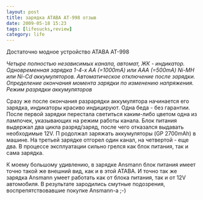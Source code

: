 ```yaml
---
layout: post
title: зарядка ATABA AT-998 отзыв
date: 2009-05-18 15:23 
tags: [lifesucks,review]
category: life
---
```

Достаточно модное устройство ATABA AT-998

_Четыре полностью независимых канала, автомат, ЖК - индикатор. Одновременная зарядка 1-4-х АА (=1000mA) или ААА (=500mA) Ni-MH или Ni-Cd аккумуляторов. Автоматическое отключение после зарядки. Определение окончания момента зарядки по изменению напряжения. Режим разрядки аккумуляторов_

Сразу же после окончания разрарядки аккумулятора начинается его зарядка, индикаторы красиво индицируют. 
Одна беда - без гарантии. 
После первой зарядки перестала светиться каким-либо цветом одна из лампочек, указывающих на режим работы канала. 
Блок питания выдержал два цикла разряд/заряд, после чего отказался выдавать необходимые 12V. П
родолжал заряжать аккумуляторы (GP 2700mAh) в машине. 
На третьей зарядке отгорел один канал, на четвертой - еще два. 
В процессе эксплуатации сильно грелся как блок питания, так и сама зарядка.


К моему большому удивлению, в зарядке Ansmann блок питания имеет точно такой же внешний вид, как и в этой ATABA. 
И точно так же зарядка Ansmann умеет работать как от блока питания, так и от 12V автомобиля. 
В результате зародились смутные подозрения, воспрепятствовавшие покупке Ansmann-a ;-)
